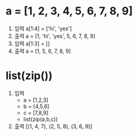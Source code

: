 # a = [1, 2, 3, 4, 5, 6, 7, 8, 9]
1. 입력
a[1:4] = ['hi', 'yes']
2. 출력
a = [1, 'hi', 'yes', 5, 6, 7, 8, 9]
3. 입력
a[1:3] = []
4. 출력
a = [1, 5, 6, 7, 8, 9]

# list(zip())
1. 입력
   * a = [1,2,3]
   * b = [4,5,6]
   * c = [7,8,9]
   * list(zip(a,b,c))
2. 출력
[(1, 4, 7), (2, 5, 8), (3, 6, 9)]
